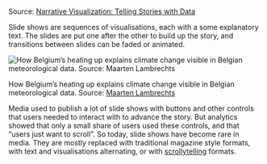 <p class='center'>
<img src='Data%20story%20genres%20and%20structures%20854bd72307ad4dbda8a777a86347f3df/slideshow.png' alt='' class='max-200' />
</p>

Source: [Narrative Visualization: Telling Stories with Data](https://cpb-us-e1.wpmucdn.com/sites.northwestern.edu/dist/3/3481/files/2015/02/Narrative_Visualization.pdf)

Slide shows are sequences of visualisations, each with a some explanatory text. The slides are put one after the other to build up the story, and transitions between slides can be faded or animated.

![How Belgium’s heating up explains climate change visible in Belgian meteorological data. Source: [Maarten Lambrechts](http://www.maartenlambrechts.be/vis/warm2015/)](Data%20story%20genres%20and%20structures%20854bd72307ad4dbda8a777a86347f3df/belgium-heating-up.png)

How Belgium’s heating up explains climate change visible in Belgian meteorological data. Source: [Maarten Lambrechts](http://www.maartenlambrechts.be/vis/warm2015/)

Media used to publish a lot of slide shows with buttons and other controls that users needed to interact with to advance the story. But analytics showed that only a small share of users used these controls, and that “users just want to scroll”. So today, slide shows have become rare in media. They are mostly replaced with traditional magazine style formats, with text and visualisations alternating, or with <span class='internal-link'>[scrollytelling](tag/scrollytelling)</span> formats.